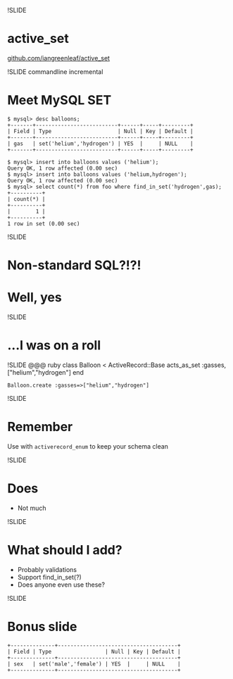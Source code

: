 !SLIDE
# active_set #

[github.com/iangreenleaf/active_set](https://github.com/iangreenleaf/active_set)

!SLIDE commandline incremental
# Meet MySQL SET #

    $ mysql> desc balloons;
    +-------+--------------------------+------+-----+---------+
    | Field | Type                     | Null | Key | Default |
    +-------+--------------------------+------+-----+---------+
    | gas   | set('helium','hydrogen') | YES  |     | NULL    |
    +-------+--------------------------+------+-----+---------+

    $ mysql> insert into balloons values ('helium');
    Query OK, 1 row affected (0.00 sec)
    $ mysql> insert into balloons values ('helium,hydrogen');
    Query OK, 1 row affected (0.00 sec)
    $ mysql> select count(*) from foo where find_in_set('hydrogen',gas);
    +----------+
    | count(*) |
    +----------+
    |        1 |
    +----------+
    1 row in set (0.00 sec)

!SLIDE
# Non-standard SQL?!?! #
# Well, yes #

!SLIDE
# ...I was on a roll #

!SLIDE
    @@@ ruby
    class Balloon < ActiveRecord::Base
      acts_as_set :gasses, ["helium","hydrogen"]
    end

    Balloon.create :gasses=>["helium","hydrogen"]

!SLIDE
# Remember #

Use with `activerecord_enum` to keep your schema clean

!SLIDE
# Does #
 * Not much

!SLIDE
# What should I add? #
 * Probably validations
 * Support find_in_set(?)
 * Does anyone even use these?

!SLIDE
# Bonus slide #

    +--------------+--------------------------------------+
    | Field | Type                 | Null | Key | Default |
    +--------------+--------------------------------------+
    | sex   | set('male','female') | YES  |     | NULL    |
    +--------------+--------------------------------------+
